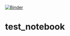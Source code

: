 [![Binder](http://mybinder.org/badge.svg)](http://mybinder.org/repo/Kelvinrr/test_notebook)
# test_notebook
